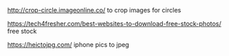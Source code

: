 http://crop-circle.imageonline.co/  to crop images for circles

https://tech4fresher.com/best-websites-to-download-free-stock-photos/ free stock


https://heictojpg.com/   iphone pics to jpeg